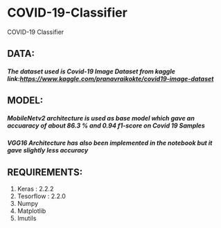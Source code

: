 # COVID-19-Classifier
COVID-19 Classifier
## DATA:
##### The dataset used is Covid-19 Image Dataset from kaggle link:https://www.kaggle.com/pranavraikokte/covid19-image-dataset

## MODEL:
##### MobileNetv2 architecture is used as base model which gave an accuaracy of about 86.3 % and 0.94 f1-score on Covid 19 Samples
##### VGG16 Architecture has also been implemented in the notebook but it gave slightly less accuracy
## REQUIREMENTS:
   1. Keras : 2.2.2
   2. Tesorflow : 2.2.0
   3. Numpy
   4. Matplotlib
   5. Imutils
   
